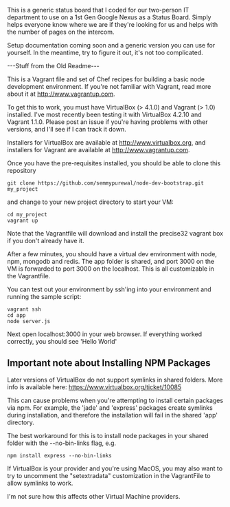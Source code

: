 This is a generic status board that I coded for our two-person IT department to use on a 1st Gen Google Nexus as a Status Board. Simply helps everyone know where we are if they're looking for us and helps with the number of pages on the intercom.

Setup documentation coming soon and a generic version you can use for yourself. In the meantime, try to figure it out, it's not too complicated.

---Stuff from the Old Readme---

This is a Vagrant file and set of Chef recipes for building a basic node development environment.
If you're not familiar with Vagrant, read more about it at http://www.vagrantup.com.

To get this to work, you must have VirtualBox (> 4.1.0) and Vagrant (> 1.0) installed. 
I've most recently been testing it with VirtualBox 4.2.10 and Vagrant 1.1.0. Please post an
issue if you're having problems with other versions, and I'll see if I can track it down.


Installers for VirtualBox are available at http://www.virtualbox.org, and installers for
Vagrant are available at http://www.vagrantup.com.

Once you have the pre-requisites installed, you should be able to clone this repository 

    git clone https://github.com/semmypurewal/node-dev-bootstrap.git my_project

and change to your new project directory to start your VM:

    cd my_project
    vagrant up

Note that the Vagrantfile will download and install the precise32 vagrant box if you don't
already have it.

After a few minutes, you should have a virtual dev environment with node, npm, mongodb and redis.
The app folder is shared, and port 3000 on the VM is forwarded to port 3000 on the localhost. This
is all customizable in the Vagrantfile.

You can test out your environment by ssh'ing into your environment and running the sample script:

    vagrant ssh
    cd app
    node server.js

Next open localhost:3000 in your web browser. If everything worked correctly, you should see
'Hello World'

## Important note about Installing NPM Packages

Later versions of VirtualBox do not support symlinks in shared folders. More info is available
here: https://www.virtualbox.org/ticket/10085

This can cause problems when you're attempting to install certain packages via npm. For
example, the 'jade' and 'express' packages create symlinks during installation, and
therefore the installation will fail in the shared 'app' directory.

The best workaround for this is to install node packages in your shared folder with the 
--no-bin-links flag, e.g.

    npm install express --no-bin-links

If VirtualBox is your provider and you're using MacOS, you may also want to try to uncomment
the "setextradata" customization in the VagrantFile to allow symlinks to work.

I'm not sure how this affects other Virtual Machine providers.





